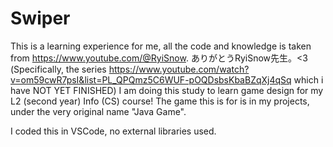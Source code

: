 # Swiper

This is a learning experience for me, all the code and knowledge is taken from https://www.youtube.com/@RyiSnow. ありがとうRyiSnow先生。<3
(Specifically, the series https://www.youtube.com/watch?v=om59cwR7psI&list=PL_QPQmz5C6WUF-pOQDsbsKbaBZqXj4qSq which i have NOT YET FINISHED)
I am doing this study to learn game design for my L2 (second year) Info (CS) course!
The game this is for is in my projects, under the very original name "Java Game".

I coded this in VSCode, no external libraries used. 
